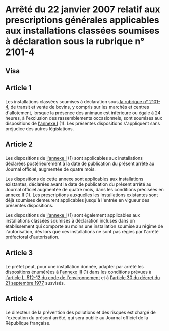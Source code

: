 # Arrêté du 22 janvier 2007 relatif aux prescriptions générales applicables aux installations classées soumises à déclaration sous la rubrique n° 2101-4

## Visa

## Article 1

### 



Les installations classées soumises à déclaration sous[ la rubrique n° 2101-4](https://aida.ineris.fr/consultation_document/10525), de transit et vente de bovins, y compris sur les marchés et centres d'allotement, lorsque la présence des animaux est inférieure ou égale à 24 heures, à l'exclusion des rassemblements occasionnels, sont soumises aux dispositions de [l'annexe I](#annexe-i :-prescriptions-générales-applicables-aux-installations-classées-soumises-à-déclaration-sous-la-rubrique-n°-2101-4) (1). Les présentes dispositions s'appliquent sans préjudice des autres législations.

## Article 2

### 



Les dispositions de [l'annexe I](#annexe-i :-prescriptions-générales-applicables-aux-installations-classées-soumises-à-déclaration-sous-la-rubrique-n°-2101-4) (1) sont applicables aux installations déclarées postérieurement à la date de publication du présent arrêté au Journal officiel, augmentée de quatre mois.

Les dispositions de cette annexe sont applicables aux installations existantes, déclarées avant la date de publication du présent arrêté au Journal officiel augmentée de quatre mois, dans les conditions précisées en [annexe II](#annexe-ii :-dispositions-applicables-aux-installations-existantes) (1). Les prescriptions auxquelles les installations existantes sont déjà soumises demeurent applicables jusqu'à l'entrée en vigueur des présentes dispositions.

Les dispositions de [l'annexe I](#annexe-i :-prescriptions-générales-applicables-aux-installations-classées-soumises-à-déclaration-sous-la-rubrique-n°-2101-4) (1) sont également applicables aux installations classées soumises à déclaration incluses dans un établissement qui comporte au moins une installation soumise au régime de l'autorisation, dès lors que ces installations ne sont pas régies par l'arrêté préfectoral d'autorisation.

## Article 3

### 



Le préfet peut, pour une installation donnée, adapter par arrêté les dispositions énumérées à [l'annexe III](#annexe-iii :-dispositions-de-l’annexe-i-pouvant-être-adaptées-au-contexte-local-en-application-de-l’article-3-du-présent-arrêté) (1) dans les conditions prévues à [l'article L. 512-12 du code de l'environnement](https://aida.ineris.fr/consultation_document/lmv1_1447#Article_L._512-12) et à [l'article 30 du décret du 21 septembre 1977](https://aida.ineris.fr/consultation_document/3299#Article_30) susvisés.

## Article 4

### 



Le directeur de la prévention des pollutions et des risques est chargé de l'exécution du présent arrêté, qui sera publié au Journal officiel de la République française.